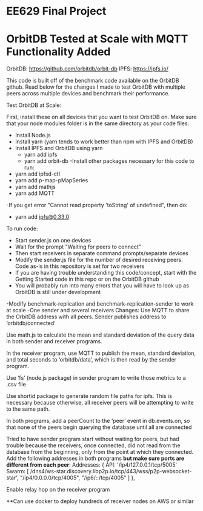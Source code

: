 # EE629 Final Project
# OrbitDB Tested at Scale with MQTT Functionality Added

OrbitDB: https://github.com/orbitdb/orbit-db
IPFS: https://ipfs.io/

This code is built off of the benchmark code available on the OrbitDB github. Read below for the changes I made to test OrbitDB with multiple peers across multiple devices and benchmark their performance.

Test OrbitDB at Scale:

First, install these on all devices that you want to test OrbitDB on. Make sure that your node modules folder is in the same directory as your code files:
- Install Node.js
- Install yarn (yarn tends to work better than npm with IPFS and OrbitDB)
- Install IPFS and OrbitDB using yarn
  - yarn add ipfs
  - yarn add orbit-db
-Install other packages necessary for this code to run:
- yarn add ipfsd-ctl
- yarn add p-map-pMapSeries
- yarn add mathjs
- yarn add MQTT

-If you get error "Cannot read property 'toString' of undefined", then do:
- yarn add ipfs@0.33.0

To run code:
- Start sender.js on one devices
- Wait for the prompt "Waiting for peers to connect"
- Then start receivers in separate command prompts/separate devices
- Modify the sender.js file for the number of desired receiving peers. Code as-is in this repository is set for two receivers
- If you are having trouble understanding this code/concept, start with the Getting Started code in this repo or on the OrbitDB github
- You will probably run into many errors that you will have to look up as OrbitDB is still under development

-Modify benchmark-replication and benchmark-replication-sender to work at scale
-One sender and several receivers
Changes:
Use MQTT to share the OrbitDB address with all peers. Sender publishes address to ‘orbitdb/connected’

Use math.js to calculate the mean and standard deviation of the query data in both sender and receiver programs.

In the receiver program, use MQTT to publish the mean, standard deviation, and total seconds to ‘orbitdb/data’, which is then read by the sender program.

Use ‘fs’ (node.js package) in sender program to write those metrics to a .csv file

Use shortid package to generate random file paths for ipfs. This is necessary because otherwise, all receiver peers will be attempting to write to the same path.

In both programs, add a peerCount to the ‘peer’ event in db.events.on, so that none of the peers begin querying the database until all are connected

Tried to have sender program start without waiting for peers, but had trouble because the receivers, once connected, did not read from the database from the beginning, only from the point at which they connected.
Add the following addresses in both programs **but make sure ports are different from each peer**:
 Addresses: {
    API: '/ip4/127.0.0.1/tcp/5005'
    Swarm: [
  /dns4/ws-star.discovery.libp2p.io/tcp/443/wss/p2p-websocket-star',
      "/ip4/0.0.0.0/tcp/4005",
      "/ip6/::/tcp/4005"
    ]
  },

Enable relay hop on the receiver program

**Can use docker to deploy hundreds of receiver nodes on AWS or similar
